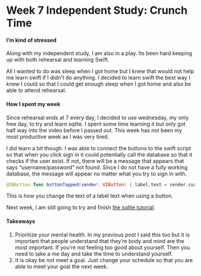 # Week 7 Independent Study: Crunch Time

#### I’m kind of stressed

Along with my independent study, I am also in a play. Its been hard keeping up with both rehearsal and learning Swift. 

All I wanted to do was sleep when I got home but I knew that would not help me learn swift if I didn't do anything. I decided to learn swift the best way I knew I could so that I could get enough sleep when I got home and also be able to attend rehearsal.

#### How I spent my week

Since rehearsal ends at 7 every day, I decided to use wednesday, my only free day, to try and learn sqlite. I spent some time learning it but only got half way into the video before I passed out. This week has not been my most productive week as I was very tired.

I did learn a bit though. I was able to connect the buttons to the swift script so that when you click sign in it could potentially call the database so that it checks if the user exist. If not, there will be a message that appears that says “username/password” not found. Since I do not have a fully working database, the message will appear no matter what you try to sign in with.

```swift
@IBAction func buttonTapped(sender: UIButton) { label.text = sender.currentTitle }
```

This is how you change the text of a label text when using a button.

Next week, I am still going to try and finish [the sqlite tutorial](https://www.youtube.com/watch?v=c4wLS9py1rU). 

#### Takeaways
1. Prioritize your mental health. In my previous post I said this too but it is important that people understand that they’re body and mind are the most important. If you’re not feeling too good about yourself. Then you need to take a me day and take the time to understand yourself.
2. It is okay be not meet a goal. Just change your schedule so that you are able to meet your goal the next week.
